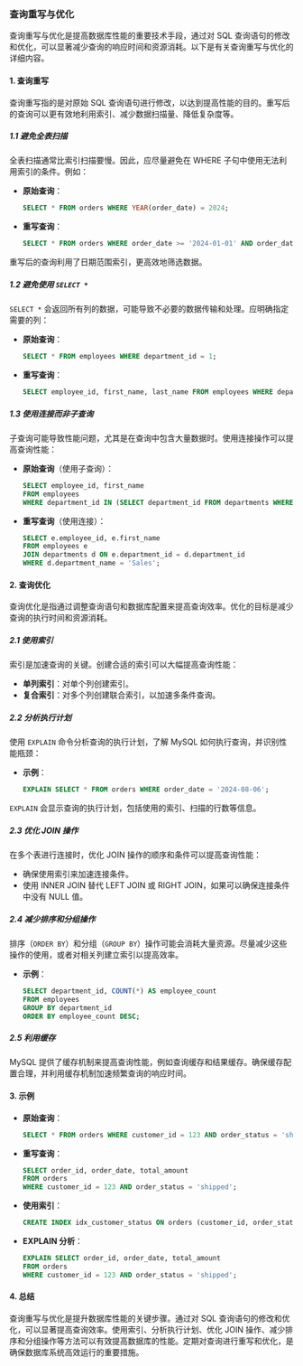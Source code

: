 ### 查询重写与优化

查询重写与优化是提高数据库性能的重要技术手段，通过对 SQL 查询语句的修改和优化，可以显著减少查询的响应时间和资源消耗。以下是有关查询重写与优化的详细内容。

#### 1. **查询重写**

查询重写指的是对原始 SQL 查询语句进行修改，以达到提高性能的目的。重写后的查询可以更有效地利用索引、减少数据扫描量、降低复杂度等。

##### 1.1 **避免全表扫描**

全表扫描通常比索引扫描要慢。因此，应尽量避免在 WHERE 子句中使用无法利用索引的条件。例如：

- **原始查询**：
  ```sql
  SELECT * FROM orders WHERE YEAR(order_date) = 2024;
  ```

- **重写查询**：
  ```sql
  SELECT * FROM orders WHERE order_date >= '2024-01-01' AND order_date < '2025-01-01';
  ```

重写后的查询利用了日期范围索引，更高效地筛选数据。

##### 1.2 **避免使用 `SELECT *`**

`SELECT *` 会返回所有列的数据，可能导致不必要的数据传输和处理。应明确指定需要的列：

- **原始查询**：
  ```sql
  SELECT * FROM employees WHERE department_id = 1;
  ```

- **重写查询**：
  ```sql
  SELECT employee_id, first_name, last_name FROM employees WHERE department_id = 1;
  ```

##### 1.3 **使用连接而非子查询**

子查询可能导致性能问题，尤其是在查询中包含大量数据时。使用连接操作可以提高查询性能：

- **原始查询**（使用子查询）：
  ```sql
  SELECT employee_id, first_name
  FROM employees
  WHERE department_id IN (SELECT department_id FROM departments WHERE department_name = 'Sales');
  ```

- **重写查询**（使用连接）：
  ```sql
  SELECT e.employee_id, e.first_name
  FROM employees e
  JOIN departments d ON e.department_id = d.department_id
  WHERE d.department_name = 'Sales';
  ```

#### 2. **查询优化**

查询优化是指通过调整查询语句和数据库配置来提高查询效率。优化的目标是减少查询的执行时间和资源消耗。

##### 2.1 **使用索引**

索引是加速查询的关键。创建合适的索引可以大幅提高查询性能：

- **单列索引**：对单个列创建索引。
- **复合索引**：对多个列创建联合索引，以加速多条件查询。

##### 2.2 **分析执行计划**

使用 `EXPLAIN` 命令分析查询的执行计划，了解 MySQL 如何执行查询，并识别性能瓶颈：

- **示例**：
  ```sql
  EXPLAIN SELECT * FROM orders WHERE order_date = '2024-08-06';
  ```

`EXPLAIN` 会显示查询的执行计划，包括使用的索引、扫描的行数等信息。

##### 2.3 **优化 JOIN 操作**

在多个表进行连接时，优化 JOIN 操作的顺序和条件可以提高查询性能：

- 确保使用索引来加速连接条件。
- 使用 INNER JOIN 替代 LEFT JOIN 或 RIGHT JOIN，如果可以确保连接条件中没有 NULL 值。

##### 2.4 **减少排序和分组操作**

排序（`ORDER BY`）和分组（`GROUP BY`）操作可能会消耗大量资源。尽量减少这些操作的使用，或者对相关列建立索引以提高效率。

- **示例**：
  ```sql
  SELECT department_id, COUNT(*) AS employee_count
  FROM employees
  GROUP BY department_id
  ORDER BY employee_count DESC;
  ```

##### 2.5 **利用缓存**

MySQL 提供了缓存机制来提高查询性能，例如查询缓存和结果缓存。确保缓存配置合理，并利用缓存机制加速频繁查询的响应时间。

#### 3. **示例**

- **原始查询**：
  ```sql
  SELECT * FROM orders WHERE customer_id = 123 AND order_status = 'shipped';
  ```

- **重写查询**：
  ```sql
  SELECT order_id, order_date, total_amount
  FROM orders
  WHERE customer_id = 123 AND order_status = 'shipped';
  ```

- **使用索引**：
  ```sql
  CREATE INDEX idx_customer_status ON orders (customer_id, order_status);
  ```

- **EXPLAIN 分析**：
  ```sql
  EXPLAIN SELECT order_id, order_date, total_amount
  FROM orders
  WHERE customer_id = 123 AND order_status = 'shipped';
  ```

#### 4. **总结**

查询重写与优化是提升数据库性能的关键步骤。通过对 SQL 查询语句的修改和优化，可以显著提高查询效率。使用索引、分析执行计划、优化 JOIN 操作、减少排序和分组操作等方法可以有效提高数据库的性能。定期对查询进行重写和优化，是确保数据库系统高效运行的重要措施。
